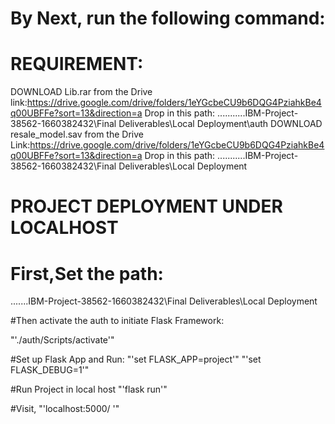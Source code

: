 # By Next, run the following command:

# REQUIREMENT:
DOWNLOAD Lib.rar from the Drive link:https://drive.google.com/drive/folders/1eYGcbeCU9b6DQG4PziahkBe4q00UBFFe?sort=13&direction=a
Drop in this path:
...........IBM-Project-38562-1660382432\Final Deliverables\Local Deployment\auth
DOWNLOAD resale_model.sav from the Drive Link:https://drive.google.com/drive/folders/1eYGcbeCU9b6DQG4PziahkBe4q00UBFFe?sort=13&direction=a
Drop in this path:
...........IBM-Project-38562-1660382432\Final Deliverables\Local Deployment


# PROJECT DEPLOYMENT UNDER LOCALHOST
# First,Set the path:

.......IBM-Project-38562-1660382432\Final Deliverables\Local Deployment

#Then activate the auth to initiate Flask Framework:

"'./auth/Scripts/activate'"

#Set up Flask App and Run:
"'set FLASK_APP=project'"
"'set FLASK_DEBUG=1'"

#Run Project in local host
"'flask run'"

#Visit,
"'localhost:5000/ '"
